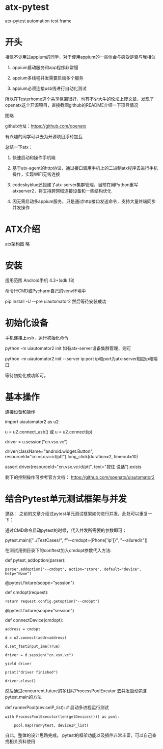 # atx-pytest
atx-pytest automation test frame
# 开头
相信不少用过appium的同学，对于使用appium的一些体会与感受是否与我相似

1. appium启动服务和app程序非常慢

2. appium多线程并发需要启动多个服务

3. appium必须连接usb线进行自动化测试

所以在Testerhome这个共享氛围很好，也有不少大牛的论坛上爬文章，发现了openatx这个开源项目，直接截图github的README介绍一下项目情况

图略

github地址：https://github.com/openatx

有兴趣的同学可以去为开源项目添砖加瓦

总结一下atx：

1. 快速启动和操作手机端

2. 基于atx-agent的http协议，通过接口调用手机上的二进制atx程序去进行手机操作，实现WiFi无线连接

3. codeskyblue还搭建了atx-server集群管理，目前在用Python重写atxserver2，将支持跨网域连接设备和一些结构优化

4. 因无需启动多appium服务，只是通过http接口发送命令，支持大量终端同步并发操作

 

# ATX介绍
atx架构图
略


# 安装
适用范围
Android手机 4.3+(sdk 18)

命令行CMD或Pycharm自己的venv环境中 

pip install -U --pre uiautomator2
然后等待安装成功

# 初始化设备
手机连接上usb，运行初始化命令

python -m uiautomator2 init
如有atx-server设备集群管理，则可

python -m uiautomator2 init --server ip:port
ip和port为atx-server相应ip和端口

等待初始化成功即可。

# 基本操作
连接设备和操作


import uiautomator2 as u2

u = u2.connect_usb()
或
u = u2.connect(ip)

driver = u.session("cn.vsx.vc")

driver(className="android.widget.Button", resourceId="cn.vsx.vc:id/ptt").long_click(duration=2, timeout=10)

assert driver(resourceId="cn.vsx.vc:id/ptt", text="按住 说话").exists

剩下的控制操作可参考官方文档： https://github.com/openatx/uiautomator2


# 结合Pytest单元测试框架与并发
思路：
之前的文章介绍过pytest单元测试框架如何进行并发，此处可以重复一下：

通过CMD命令启动pytest的时候，代入并发所需要的参数即可：

pytest.main(["../TestCases/", f"--cmdopt={Phone['ip']}", "--alluredir"])


在测试用例目录下的conftest加入cmdopt参数代入方法:

def pytest_addoption(parser):

    parser.addoption("--cmdopt", action="store", default="device", help="None")
    
@pytest.fixture(scope="session")

def cmdopt(request):

    return request.config.getoption("--cmdopt")
    
@pytest.fixture(scope="session")

def connectDevice(cmdopt):

    address = cmdopt
    
    d = u2.connect(addr=address)
    
    d.set_fastinput_ime(True)
    
    driver = d.session("cn.vsx.vc")
    
    yield driver
    
    print("driver finished")
    
    driver.close()


然后通过concurrent.future的多线程ProcessPoolExcutor 去并发启动包含pytest.main的方法

def runnerPool(deviceIP_list):  # 启动多进程运行测试

    with ProcessPoolExecutor(len(getDevices())) as pool:
    
        pool.map(runPytest, deviceIP_list)
        
自此，整体的设计思路完成。 pytest的框架功能以及插件非常丰富，可以自己查找相关资料使用





 

 

 

 
